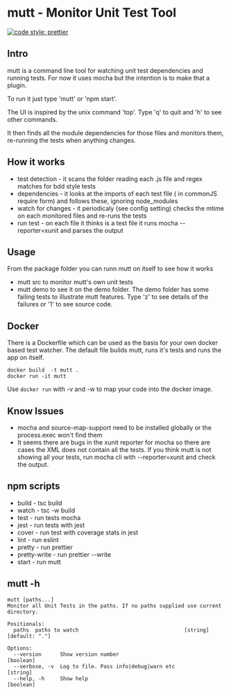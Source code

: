# mutt - Monitor Unit Test Tool

[![code style: prettier](https://img.shields.io/badge/code_style-prettier-ff69b4.svg?style=flat-square)](https://github.com/prettier/prettier)

## Intro

mutt is a command line tool for watching unit test dependencies and running tests. For now it uses mocha but the intention is to make that a plugin.

To run it just type 'mutt' or 'npm start'.

The UI is inspired by the unix command 'top'. Type 'q' to quit and 'h' to see other commands.

It then finds all the module dependencies for those files and monitors them, re-running the tests when anything changes.


## How it works
-  test detection - it scans the folder reading each .js file and regex matches for bdd style tests
-  dependencies - it looks at the imports of each test file ( in commonJS require form) and follows these, ignoring node_modules
-  watch for changes - it periodicaly (see config setting) checks the mtime on each monitored files and re-runs the tests
-  run test - on each file it thinks is a test file it runs mocha --reporter=xunit and parses the output

## Usage
From the package folder you can runn mutt on itself to see how it works
-  mutt src to monitor mutt's own unit tests
-  mutt demo to see it on the demo folder. The demo folder has some failing tests to illustrate mutt features. Type 'z' to see details of the failures or '1' to see source code.
## Docker
There is a Dockerfile which can be used as the basis for your own docker based test watcher. The default file builds mutt, runs it's tests and runs the app on itself.
```
docker build  -t mutt .
docker run -it mutt
```

Use `docker run` with -v and -w to map your code into the docker image.
## Know Issues
- mocha and source-map-support need to be installed globally or the process.exec won't find them
- It seems there are bugs in the xunit reporter for mocha so there are cases the XML does not contain all the tests. If you think mutt is not showing all your tests, run mocha cli with --reporter=xunit and check the output.

## npm scripts
- build - tsc build
- watch - tsc -w build
- test - run tests mocha
- jest - run tests with jest
- cover - run test with coverage stats in jest
- lint - run eslint
- pretty - run prettier
- pretty-write - run prettier --write
- start - run mutt

## mutt -h
```
mutt [paths...]
Monitor all Unit Tests in the paths. If no paths supplied use current directory.

Positionals:
  paths  paths to watch                                  [string] [default: "."]

Options:
  --version      Show version number                                   [boolean]
  --verbose, -v  Log to file. Pass info|debug|warn etc                 [string]
  --help, -h     Show help                                             [boolean]
  ```
